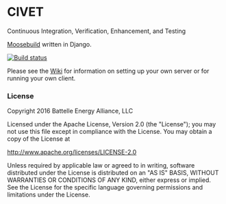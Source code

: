 # CIVET
Continuous Integration, Verification, Enhancement, and Testing

[Moosebuild](https://www.moosebuild.org) written in Django.

[![Build status](https://www.moosebuild.org/44/branch_status.svg)](https://www.moosebuild.org/repo/19/)

Please see the [Wiki](https://www.github.com/idaholab/civet/wiki) for information on setting up your own server or
for running your own client.

### License

Copyright 2016 Battelle Energy Alliance, LLC

Licensed under the Apache License, Version 2.0 (the "License");
you may not use this file except in compliance with the License.
You may obtain a copy of the License at

  http://www.apache.org/licenses/LICENSE-2.0

Unless required by applicable law or agreed to in writing, software
distributed under the License is distributed on an "AS IS" BASIS,
WITHOUT WARRANTIES OR CONDITIONS OF ANY KIND, either express or implied.
See the License for the specific language governing permissions and
limitations under the License.
